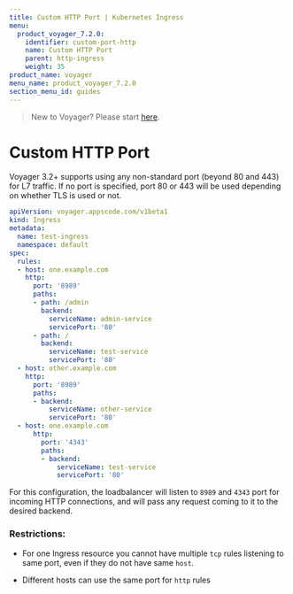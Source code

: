 ```yaml
---
title: Custom HTTP Port | Kubernetes Ingress
menu:
  product_voyager_7.2.0:
    identifier: custom-port-http
    name: Custom HTTP Port
    parent: http-ingress
    weight: 35
product_name: voyager
menu_name: product_voyager_7.2.0
section_menu_id: guides
---
```


> New to Voyager? Please start [here](/products/voyager/7.2.0/concepts/overview).

# Custom HTTP Port

Voyager 3.2+ supports using any non-standard port (beyond 80 and 443) for L7 traffic. If no port is specified, port 80 or 443 will be used depending on whether TLS is used or not.

```yaml
apiVersion: voyager.appscode.com/v1beta1
kind: Ingress
metadata:
  name: test-ingress
  namespace: default
spec:
  rules:
  - host: one.example.com
    http:
      port: '8989'
      paths:
      - path: /admin
        backend:
          serviceName: admin-service
          servicePort: '80'
      - path: /
        backend:
          serviceName: test-service
          servicePort: '80'
  - host: other.example.com
    http:
      port: '8989'
      paths:
      - backend:
          serviceName: other-service
          servicePort: '80'
  - host: one.example.com
      http:
        port: '4343'
        paths:
        - backend:
            serviceName: test-service
            servicePort: '80'

```

For this configuration, the loadbalancer will listen to `8989` and `4343` port for incoming HTTP connections, and will
pass any request coming to it to the desired backend.

### Restrictions:
- For one Ingress resource you cannot have multiple `tcp` rules listening to same port, even if they do not have
same `host`.

- Different hosts can use the same port for `http` rules
